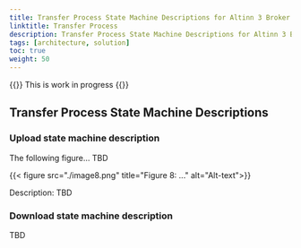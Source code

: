 ```yaml
---
title: Transfer Process State Machine Descriptions for Altinn 3 Broker Solution Architecture (managed file transfers)
linktitle: Transfer Process
description: Transfer Process State Machine Descriptions for Altinn 3 Broker Solution Architecture (managed file transfers)
tags: [architecture, solution]
toc: true
weight: 50
---
```


{{<notice warning>}} <!-- info -->
This is work in progress
{{</notice>}}

## Transfer Process State Machine Descriptions

### Upload state machine description

The following figure… TBD

{{< figure src="./image8.png" title="Figure 8: ..." alt="Alt-text">}}


Description: TBD

### Download state machine description

TBD
